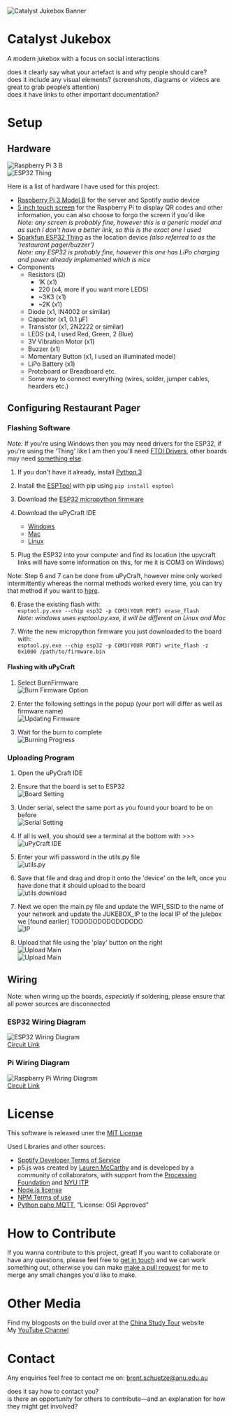 ![Catalyst Jukebox Banner](assets/catalyst.png?raw=true)

# Catalyst Jukebox
A modern jukebox with a focus on social interactions







does it clearly say what your artefact is and why people should care?  
does it include any visual elements? (screenshots, diagrams or videos are great to grab people’s attention)  
does it have links to other important documentation?  


# Setup

## Hardware
![Raspberry Pi 3 B](assets/raspberry-pi-3-b.jpg?raw=true)  
![ESP32 Thing](assets/esp32-thing.jpg?raw=true)  

Here is a list of hardware I have used for this project:
* [Raspberry Pi 3 Model B](https://www.raspberrypi.org/products/raspberry-pi-3-model-b/) for the server and Spotify audio device
* [5 inch touch screen](https://www.ebay.com.au/itm/5-Inch-LCD-Touch-Screen-HDMI-Display-800-480-Raspberry-Pi-3-2-eParcel-Sydney/152408334219?ssPageName=STRK%3AMEBIDX%3AIT&_trksid=p2057872.m2749.l2649) for the Raspberry Pi to display QR codes and other information, you can also choose to forgo the screen if you'd like  
*Note: any screen is probably fine, however this is a generic model and as such I don't have a better link, so this is the exact one I used*
* [Sparkfun ESP32 Thing](https://www.sparkfun.com/products/13907) as the location device *(also referred to as the 'restaurant pager/buzzer')*  
*Note: any ESP32 is probably fine, however this one has LiPo charging and power already implemented which is nice*
* Components
    * Resistors (Ω)
        * 1K (x1)
        * 220 (x4, more if you want more LEDS)
        * ~3K3 (x1)
        * ~2K (x1)
    * Diode (x1, IN4002 or similar)
    * Capacitor (x1, 0.1 µF)
    * Transistor (x1, 2N2222 or similar)
    * LEDS (x4, I used Red, Green, 2 Blue)
    * 3V Vibration Motor (x1)
    * Buzzer (x1)
    * Momentary Button (x1, I used an illuminated model)
    * LiPo Battery (x1)
    * Protoboard or Breadboard etc.
    * Some way to connect everything (wires, solder, jumper cables, hearders etc.)


## Configuring Restaurant Pager
### Flashing Software
*Note:* If you're using Windows then you may need drivers for the ESP32, if you're using the 'Thing' like I am then you'll need [FTDI Drivers](https://www.ftdichip.com/Drivers/VCP.htm), other boards may need [something else](https://www.silabs.com/products/interface/usb-bridges/classic-usb-bridges/device.cp2102).  

1. If you don't have it already, install [Python 3](https://realpython.com/installing-python/)

2. Install the [ESPTool](https://github.com/espressif/esptool) with pip using `pip install esptool`

3. Download the [ESP32 micropython firmware](http://micropython.org/download#esp32)

4. Download the uPyCraft IDE
    * [Windows](https://randomnerdtutorials.com/install-upycraft-ide-windows-pc-instructions/)
    * [Mac](https://randomnerdtutorials.com/install-upycraft-ide-mac-os-x-instructions/)
    * [Linux](https://randomnerdtutorials.com/install-upycraft-ide-linux-ubuntu-instructions/)

5. Plug the ESP32 into your computer and find its location (the upycraft links will have some information on this, for me it is COM3 on Windows)

Note: Step 6 and 7 can be done from uPyCraft, however mine only worked intermittently whereas the normal methods worked every time, you can try that method if you want to [here](#flashing-with-upycraft).

6. Erase the existing flash with:  
`esptool.py.exe --chip esp32 -p COM3(YOUR PORT) erase_flash`  
*Note: windows uses esptool.py.exe, it will be different on Linux and Mac*

7. Write the new micropython firmware you just downloaded to the board with:  
`esptool.py.exe --chip esp32 -p COM3(YOUR PORT) write_flash -z 0x1000 /path/to/firmware.bin`

#### Flashing with uPyCraft
1. Select BurnFirmware  
![Burn Firmware Option](assets/burn-firmware.png?raw=true)

2. Enter the following settings in the popup (your port will differ as well as firmware name)  
![Updating Firmware](assets/update-firmware.png?raw=true)

3. Wait for the burn to complete  
![Burning Progress](assets/burn-progress.png?raw=true)

### Uploading Program

1. Open the uPyCraft IDE

2. Ensure that the board is set to ESP32  
![Board Setting](assets/upycraft-board.png?raw=true)

3. Under serial, select the same port as you found your board to be on before  
![Serial Setting](assets/upycraft-serial.png?raw=true)

4. If all is well, you should see a terminal at the bottom with >>>  
![uPyCraft IDE](assets/upycraft-home.png?raw=true)

5. Enter your wifi password in the utils.py file  
![utils.py](assets/utils-py.png?raw=true)

6. Save that file and drag and drop it onto the 'device' on the left, once you have done that it should upload to the board  
![utils download](assets/utils-download.png?raw=true)

7. Next we open the main.py file and update the WIFI_SSID to the name of your network and update the JUKEBOX_IP to the local IP of the julebox we [found earlier] TODODODODODODODO  
![IP](assets/main-ip.png?raw=true)

8. Upload that file using the 'play' button on the right  
![Upload Main](assets/upycraft-play.png?raw=true)  
![Upload Main](assets/main-upload.png?raw=true)

## Wiring
Note: when wiring up the boards, *especially* if soldering, please ensure that all power sources are disconnected

### ESP32 Wiring Diagram
![ESP32 Wiring Diagram](assets/esp32-circuit.png?raw=true)  
[Circuit Link](https://www.circuit-diagram.org/circuits/c1606980)

### Pi Wiring Diagram
![Raspberry Pi Wiring Diagram](assets/pi-circuit.png?raw=true)  
[Circuit Link](https://www.circuit-diagram.org/circuits/e828d5e3)


# License
This software is released uner the [MIT License](LICENSE.md)

Used Libraries and other sources:  
* [Spotify Developer Terms of Service](https://developer.spotify.com/terms/)
* p5.js was created by [Lauren McCarthy](http://lauren-mccarthy.com/) and is developed by a community of collaborators, with support from the [Processing Foundation](http://processing.org/foundation/) and [NYU ITP](http://itp.nyu.edu/itp/)
* [Node.js license](https://raw.githubusercontent.com/nodejs/node/master/LICENSE)
* [NPM Terms of use](https://www.npmjs.com/policies/terms)
* [Python paho MQTT](https://pypi.org/project/paho-mqtt/), "License: OSI Approved"


# How to Contribute
If you wanna contribute to this project, great! If you want to collaborate or have any questions, please feel free to [get in touch](#contact) and we can work something out, otherwise you can make [make a pull request](https://help.github.com/en/articles/creating-a-pull-request) for me to merge any small changes you'd like to make.

# Other Media
Find my blogposts on the build over at the [China Study Tour](https://cs.anu.edu.au/courses/china-study-tour/news/#brent-schuetze) website  
My [YouTube Channel](https://www.youtube.com/channel/UCcbzaG6yzkxIH_NWM2gUyig)


# Contact
Any enquiries feel free to contact me on: [brent.schuetze@anu.edu.au](mailto:brent.schuetze@anu.edu.au)





does it say how to contact you?  
is there an opportunity for others to contribute—and an explanation for how they might get involved?  